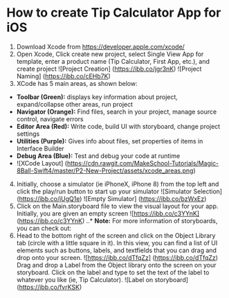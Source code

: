 # How to create Tip Calculator App for iOS

1. Download Xcode from https://developer.apple.com/xcode/
2. Open Xcode, Click create new project, select Single View App for template, enter a product name (Tip Calculator, First App, etc.), and create project
![Project Creation] 
(https://ibb.co/jgr3nK)
![Project Naming]
(https://ibb.co/cEHb7K)
3. XCode has 5 main areas, as shown below:
  * **Toolbar (Green):** displays key information about project, expand/collapse other areas, run project
  * **Navigator (Orange):** Find files, search in your project, manage source control, navigate errors
  * **Editor Area (Red):** Write code, build UI with storyboard, change project settings
  * **Utilities (Purple):** Gives info about files, set properties of items in Interface Builder
  * **Debug Area (Blue):** Test and debug your code at runtime
  * ![XCode Layout]
  (https://cdn.rawgit.com/MakeSchool-Tutorials/Magic-8Ball-Swift4/master/P2-New-Project/assets/xcode_areas.png)
4. Initially, choose a simulator (ie iPhoneX, iPhone 8) from the top left and click the play/run button to start up your simulator
![Simulator Selection]
(https://ibb.co/jUgQ1e)
![Empty Simulator]
(https://ibb.co/bzWxEz)
5. Click on the Main.storyboard file to view the visual layout for your app. Initially, you are given an empty screen
![https://ibb.co/c3YYnK]
(https://ibb.co/c3YYnK)
..* **Note:** For more information of storyboards, you can check out:
6. Head to the bottom right of the screen and click on the Object Library tab (circle with a little square in it). In this view, you can find a list of UI elements such as buttons, labels, and textfields that you can drag and drop onto your screen. 
![https://ibb.co/dTfqZz]
(https://ibb.co/dTfqZz)
Drag and drop a Label from the Object library onto the screen on your storyboard. Click on the label and type to set the text of the label to whatever you like (ie, Tip Calculator).
![Label on storyboard]
(https://ibb.co/fvrKSK)






